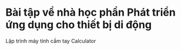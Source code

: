 # Bài tập về nhà học phần Phát triển ứng dụng cho thiết bị di động
Lập trình máy tính cầm tay Calculator
